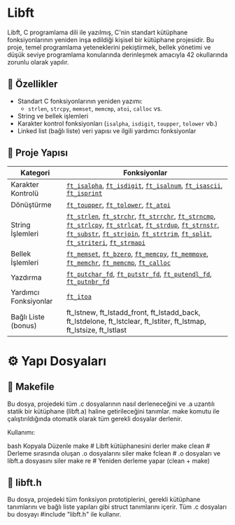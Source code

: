 # Libft

Libft, C programlama dili ile yazılmış, C'nin standart kütüphane fonksiyonlarının yeniden inşa edildiği kişisel bir kütüphane projesidir. Bu proje, temel programlama yeteneklerini pekiştirmek, bellek yönetimi ve düşük seviye programlama konularında derinleşmek amacıyla 42 okullarında zorunlu olarak yapılır.

## 🚀 Özellikler

- Standart C fonksiyonlarının yeniden yazımı:
  - `strlen`, `strcpy`, `memset`, `memcmp`, `atoi`, `calloc` vs.
- String ve bellek işlemleri
- Karakter kontrol fonksiyonları (`isalpha`, `isdigit`, `toupper`, `tolower` vb.)
- Linked list (bağlı liste) veri yapısı ve ilgili yardımcı fonksiyonlar

## 📁 Proje Yapısı

Kategori | Fonksiyonlar
---------|--------------
Karakter Kontrolü | [`ft_isalpha`](https://github.com/rumeysaispay/Libft/blob/main/ft_isalpha.c), [`ft_isdigit`](https://github.com/rumeysaispay/Libft/blob/main/ft_isdigit.c), [`ft_isalnum`](https://github.com/rumeysaispay/Libft/blob/main/ft_isalnum.c), [`ft_isascii`](https://github.com/rumeysaispay/Libft/blob/main/ft_isascii.c), [`ft_isprint`](https://github.com/rumeysaispay/Libft/blob/main/ft_isprint.c)
Dönüştürme        | [`ft_toupper`](https://github.com/rumeysaispay/Libft/blob/main/ft_toupper.c), [`ft_tolower`](https://github.com/rumeysaispay/Libft/blob/main/ft_tolower.c), [`ft_atoi`](https://github.com/rumeysaispay/Libft/blob/main/ft_atoi.c)
String İşlemleri | [`ft_strlen`](https://github.com/rumeysaispay/Libft/blob/main/ft_strlen.c), [`ft_strchr`](https://github.com/rumeysaispay/Libft/blob/main/ft_strchr.c), [`ft_strrchr`](https://github.com/rumeysaispay/Libft/blob/main/ft_strrchr.c), [`ft_strncmp`](https://github.com/rumeysaispay/Libft/blob/main/ft_strncmp.c), [`ft_strlcpy`](https://github.com/rumeysaispay/Libft/blob/main/ft_strlcpy.c), [`ft_strlcat`](https://github.com/rumeysaispay/Libft/blob/main/ft_strlcat.c), [`ft_strdup`](https://github.com/rumeysaispay/Libft/blob/main/ft_strdup.c), [`ft_strnstr`](https://github.com/rumeysaispay/Libft/blob/main/ft_strnstr.c), [`ft_substr`](https://github.com/rumeysaispay/Libft/blob/main/ft_substr.c), [`ft_strjoin`](https://github.com/rumeysaispay/Libft/blob/main/ft_strjoin.c), [`ft_strtrim`](https://github.com/rumeysaispay/Libft/blob/main/ft_strtrim.c), [`ft_split`](https://github.com/rumeysaispay/Libft/blob/main/ft_split.c), [`ft_striteri`](https://github.com/rumeysaispay/Libft/blob/main/ft_striteri.c), [`ft_strmapi`](https://github.com/rumeysaispay/Libft/blob/main/ft_strmapi.c)
Bellek İşlemleri | [`ft_memset`](https://github.com/rumeysaispay/Libft/blob/main/ft_memset.c), [`ft_bzero`](https://github.com/rumeysaispay/Libft/blob/main/ft_bzero.c), [`ft_memcpy`](https://github.com/rumeysaispay/Libft/blob/main/ft_memcpy.c), [`ft_memmove`](https://github.com/rumeysaispay/Libft/blob/main/ft_memmove.c), [`ft_memchr`](https://github.com/rumeysaispay/Libft/blob/main/ft_memchr.c), [`ft_memcmp`](https://github.com/rumeysaispay/Libft/blob/main/ft_memcmp.c), [`ft_calloc`](https://github.com/rumeysaispay/Libft/blob/main/ft_calloc.c)
Yazdırma | [`ft_putchar_fd`](https://github.com/rumeysaispay/Libft/blob/main/ft_putchar_fd.c), [`ft_putstr_fd`](https://github.com/rumeysaispay/Libft/blob/main/ft_putstr_fd.c), [`ft_putendl_fd`](https://github.com/rumeysaispay/Libft/blob/main/ft_putendl_fd.c), [`ft_putnbr_fd`](https://github.com/rumeysaispay/Libft/blob/main/ft_putnbr_fd.c)
Yardımcı Fonksiyonlar | [`ft_itoa`](https://github.com/rumeysaispay/Libft/blob/main/ft_itoa.c)
Bağlı Liste (bonus) | ft_lstnew, ft_lstadd_front, ft_lstadd_back, ft_lstdelone, ft_lstclear, ft_lstiter, ft_lstmap, ft_lstsize, ft_lstlast

# ⚙️ Yapı Dosyaları
## 📄 Makefile
Bu dosya, projedeki tüm .c dosyalarının nasıl derleneceğini ve .a uzantılı statik bir kütüphane (libft.a) haline getirileceğini tanımlar.
make komutu ile çalıştırıldığında otomatik olarak tüm gerekli dosyalar derlenir.

Kullanımı:

bash
Kopyala
Düzenle
make        # Libft kütüphanesini derler
make clean  # Derleme sırasında oluşan .o dosyalarını siler
make fclean # .o dosyaları ve libft.a dosyasını siler
make re     # Yeniden derleme yapar (clean + make)
## 📄 libft.h
Bu dosya, projedeki tüm fonksiyon prototiplerini, gerekli kütüphane tanımlarını ve bağlı liste yapıları gibi struct tanımlarını içerir.
Tüm .c dosyaları bu dosyayı #include "libft.h" ile kullanır.

